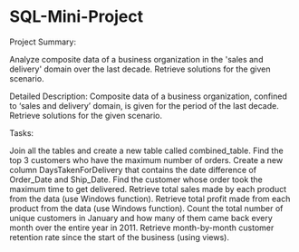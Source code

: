 # SQL-Mini-Project
Project Summary:

Analyze composite data of a business organization in the 'sales and delivery' domain over the last decade.
Retrieve solutions for the given scenario.

Detailed Description: Composite data of a business organization, confined to ‘sales and delivery’ domain, is given for the period of the last decade. Retrieve solutions for the given scenario.

Tasks:

Join all the tables and create a new table called combined_table.
Find the top 3 customers who have the maximum number of orders.
Create a new column DaysTakenForDelivery that contains the date difference of Order_Date and Ship_Date.
Find the customer whose order took the maximum time to get delivered.
Retrieve total sales made by each product from the data (use Windows function).
Retrieve total profit made from each product from the data (use Windows function).
Count the total number of unique customers in January and how many of them came back every month over the entire year in 2011.
Retrieve month-by-month customer retention rate since the start of the business (using views).

